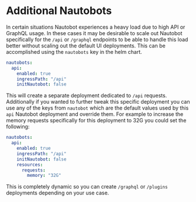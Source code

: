 # Additional Nautobots

In certain situations Nautobot experiences a heavy load due to high API or GraphQL usage.  In these cases it may be desirable to scale out Nautobot specifically for the `/api` or `/graphql` endpoints to be able to handle this load better without scaling out the default UI deployments.  This can be accomplished using the `nautobots` key in the helm chart.

```yaml
nautobots:
  api:
    enabled: true
    ingressPath: "/api"
    initNautobot: false
```

This will create a separate deployment dedicated to `/api` requests.  Additionally if you wanted to further tweak this specific deployment you can use any of the keys from `nautobot` which are the default values used by this `api` Nautobot deployment and override them.  For example to increase the memory requests specifically for this deployment to 32G you could set the following:

```yaml
nautobots:
  api:
    enabled: true
    ingressPath: "/api"
    initNautobot: false
    resources:
      requests:
        memory: "32G"
```

This is completely dynamic so you can create `/graphql` or `/plugins` deployments depending on your use case.
